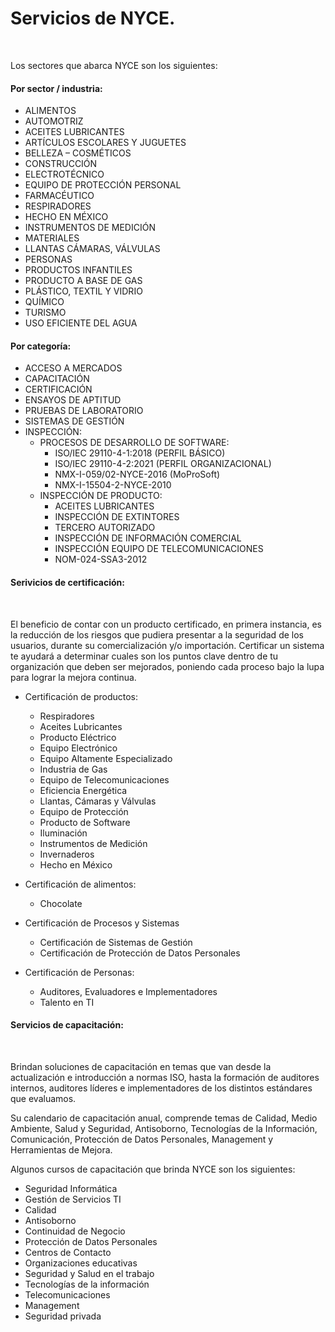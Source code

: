 # Servicios de NYCE.
<br>

Los sectores que abarca NYCE son los siguientes:

#### Por sector / industria:

* ALIMENTOS
* AUTOMOTRIZ
* ACEITES LUBRICANTES
* ARTÍCULOS ESCOLARES Y JUGUETES
* BELLEZA – COSMÉTICOS
* CONSTRUCCIÓN
* ELECTROTÉCNICO
* EQUIPO DE PROTECCIÓN PERSONAL
* FARMACÉUTICO
* RESPIRADORES
* HECHO EN MÉXICO
* INSTRUMENTOS DE MEDICIÓN
* MATERIALES
* LLANTAS CÁMARAS, VÁLVULAS
* PERSONAS
* PRODUCTOS INFANTILES
* PRODUCTO A BASE DE GAS
* PLÁSTICO, TEXTIL Y VIDRIO
* QUÍMICO
* TURISMO
* USO EFICIENTE DEL AGUA

#### Por categoría:

* ACCESO A MERCADOS
* CAPACITACIÓN
* CERTIFICACIÓN
* ENSAYOS DE APTITUD
* PRUEBAS DE LABORATORIO
* SISTEMAS DE GESTIÓN
* INSPECCIÓN:
    * PROCESOS DE DESARROLLO DE SOFTWARE:
        * ISO/IEC 29110-4-1:2018 (PERFIL BÁSICO)
        * ISO/IEC 29110-4-2:2021 (PERFIL ORGANIZACIONAL)
        * NMX-I-059/02-NYCE-2016 (MoProSoft)
        * NMX-I-15504-2-NYCE-2010
    * INSPECCIÓN DE PRODUCTO:
        * ACEITES LUBRICANTES
        * INSPECCIÓN DE EXTINTORES
        * TERCERO AUTORIZADO
        * INSPECCIÓN DE INFORMACIÓN COMERCIAL
        * INSPECCIÓN EQUIPO DE TELECOMUNICACIONES
        * NOM-024-SSA3-2012

#### Serivicios de certificación:
<br>

El beneficio de contar con un producto certificado, en primera instancia, es la reducción de los riesgos que pudiera presentar a la seguridad de los usuarios, durante su comercialización y/o importación. Certificar un sistema te ayudará a determinar cuales son los puntos clave dentro de tu organización que deben ser mejorados, poniendo cada proceso bajo la lupa para lograr la mejora continua.

* Certificación de productos: 
    * Respiradores
    * Aceites Lubricantes
    * Producto Eléctrico
    * Equipo Electrónico
    * Equipo Altamente Especializado
    * Industria de Gas
    * Equipo de Telecomunicaciones
    * Eficiencia Energética
    * Llantas, Cámaras y Válvulas
    * Equipo de Protección
    * Producto de Software
    * Iluminación
    * Instrumentos de Medición
    * Invernaderos
    * Hecho en México

* Certificación de alimentos:
    
    * Chocolate

* Certificación de Procesos y Sistemas
    * Certificación de Sistemas de Gestión
    * Certificación de Protección de Datos Personales

* Certificación de Personas:
    * Auditores, Evaluadores e Implementadores
    * Talento en TI

#### Servicios de capacitación: 
<br>

Brindan soluciones de capacitación en temas que van desde la actualización e introducción a normas ISO, hasta la formación de auditores internos, auditores líderes e implementadores de los distintos estándares que evaluamos.

Su calendario de capacitación anual,  comprende temas de Calidad, Medio Ambiente, Salud y Seguridad, Antisoborno, Tecnologías de la Información, Comunicación, Protección de Datos Personales, Management y Herramientas de Mejora.

Algunos cursos de capacitación que brinda NYCE son los siguientes:

* Seguridad Informática
* Gestión de Servicios TI
* Calidad
* Antisoborno
* Continuidad de Negocio
* Protección de Datos Personales
* Centros de Contacto
* Organizaciones educativas
* Seguridad y Salud en el trabajo
* Tecnologías de la información
* Telecomunicaciones
* Management
* Seguridad privada

